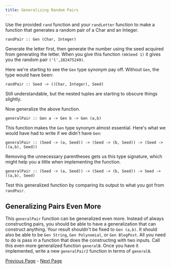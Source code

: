 ```yaml
---
title: Generalizing Random Pairs
---
```


Use the provided `rand` function and your `randLetter` function to make a function
that generates a random pair of a Char and an Integer.

    randPair :: Gen (Char, Integer)

Generate the letter first, then generate the number using the seed acquired from 
generating the letter.  When you give this function `(mkSeed 1)` it gives you the 
random pair `('l',282475249)`.

Here we're starting to see the `Gen` type synonym pay off.  Without `Gen`, the type
would have been:

    randPair :: Seed -> ((Char, Integer), Seed)

Still understandable, but the nested tuples are starting to obscure things
slightly.

Now generalize the above function.

    generalPair :: Gen a -> Gen b -> Gen (a,b)

This function makes the `Gen` type synonym almost essential.  Here's what we would
have had to write if we didn't have `Gen`:

    generalPair :: (Seed -> (a, Seed)) -> (Seed -> (b, Seed)) -> (Seed -> ((a,b), Seed))

Removing the unnecessary parentheses gets us this type signature, which might
help you a little when implementing the function.

    generalPair :: (Seed -> (a, Seed)) -> (Seed -> (b, Seed)) -> Seed -> ((a,b), Seed)

Test this generalized function by comparing its output to what you got from
`randPair`.

## Generalizing Pairs Even More

This `generalPair` function can be generalized even more. Instead of always
constructing pairs, you should be able to have a generalization that can
construct anything. Your result shouldn't be fixed to `Gen (a,b)`. It should
also be able to be `Gen String`, `Gen Polynomial`, or `Gen BlogPost`. All you
need to do is pass in a function that does the constructing with two inputs.
Call this even more generalized function `generalB`. Once you have it implemented,
write a new `generalPair2` function in terms of `generalB`.

[Previous Page](ex1-3.html) - [Next Page](ex1-5.html)
